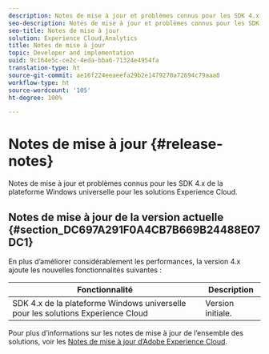 ```yaml
---
description: Notes de mise à jour et problèmes connus pour les SDK 4.x de la plateforme Windows universelle pour les solutions Experience Cloud.
seo-description: Notes de mise à jour et problèmes connus pour les SDK 4.x de la plateforme Windows universelle pour les solutions Experience Cloud.
seo-title: Notes de mise à jour
solution: Experience Cloud,Analytics
title: Notes de mise à jour
topic: Developer and implementation
uuid: 9c164e5c-ce2c-4eda-bba6-71324e4954fa
translation-type: ht
source-git-commit: ae16f224eeaeefa29b2e1479270a72694c79aaa0
workflow-type: ht
source-wordcount: '105'
ht-degree: 100%

---
```



# Notes de mise à jour {#release-notes}

Notes de mise à jour et problèmes connus pour les SDK 4.x de la plateforme Windows universelle pour les solutions Experience Cloud.

## Notes de mise à jour de la version actuelle {#section_DC697A291F0A4CB7B669B24488E07DC1}

En plus d’améliorer considérablement les performances, la version 4.x ajoute les nouvelles fonctionnalités suivantes :

| Fonctionnalité | Description |
|--- |--- |
| SDK 4.x de la plateforme Windows universelle pour les solutions Experience Cloud | Version initiale. |


Pour plus d’informations sur les notes de mise à jour de l’ensemble des solutions, voir les [Notes de mise à jour d’Adobe Experience Cloud](https://docs.adobe.com/content/help/fr-FR/release-notes/experience-cloud/current.html).
